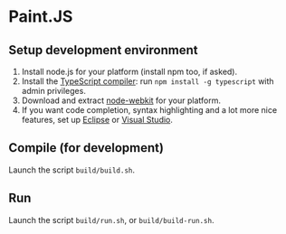 Paint.JS
========

Setup development environment
-----------------------------
 1. Install node.js for your platform (install npm too, if asked).
 2. Install the [TypeScript compiler](https://www.npmjs.org/package/typescript): run `npm install -g typescript` with admin privileges.
 3. Download and extract [node-webkit](https://github.com/rogerwang/node-webkit) for your platform.
 4. If you want code completion, syntax highlighting and a lot more nice features, set up [Eclipse](https://github.com/Antaniasdasd/Paint.js/wiki/Setting-Up-IDE) or [Visual Studio](https://github.com/Antaniasdasd/Paint.js/wiki/Setting-Up-Visual-Studio).

Compile (for development)
-------------------------
Launch the script `build/build.sh`.

Run
---
Launch the script `build/run.sh`, or `build/build-run.sh`.
